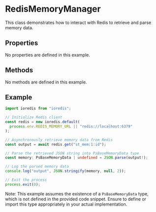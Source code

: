 # RedisMemoryManager

This class demonstrates how to interact with Redis to retrieve and parse memory data.

## Properties

No properties are defined in this example.

## Methods

No methods are defined in this example.

## Example

```typescript
import ioredis from "ioredis";

// Initialize Redis client
const redis = new ioredis.default(
  process.env.REDIS_MEMORY_URL || "redis://localhost:6379"
);

// Asynchronously retrieve memory data from Redis
const output = await redis.get("st_mem:1:id");

// Parse the retrieved JSON string into PsBaseMemoryData type
const memory: PsBaseMemoryData | undefined = JSON.parse(output!);

// Log the parsed memory data
console.log("output", JSON.stringify(memory, null, 2));

// Exit the process
process.exit(0);
```

Note: This example assumes the existence of a `PsBaseMemoryData` type, which is not defined in the provided code snippet. Ensure to define or import this type appropriately in your actual implementation.